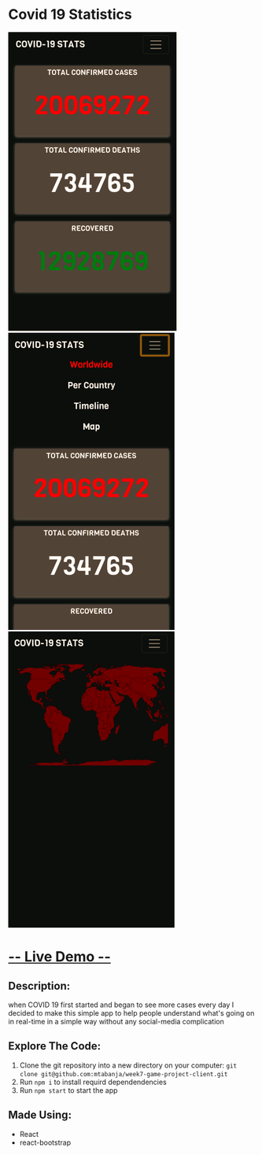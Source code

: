# Covid 19 Statistics 


![What is this](https://github.com/mtabanja/covid-19-stats-app/blob/master/public/screenshots/Screen%20Shot%202020-08-10%20at%2015.32.40.png?raw=true "screenshot1")
![What is this](https://github.com/mtabanja/covid-19-stats-app/blob/master/public/screenshots/Screen%20Shot%202020-08-10%20at%2015.33.05.png?raw=true "screenshot2")
![What is this](https://github.com/mtabanja/covid-19-stats-app/blob/master/public/screenshots/Screen%20Shot%202020-08-10%20at%2015.34.05.png?raw=true "screenshot3")


# [-- Live Demo --](https://covid-19stats.ga/)



## Description:

when COVID 19 first started and began to see more cases every day I decided to make this simple app to help people understand what's going on in real-time in a simple way without any social-media complication


## Explore The Code:

1. Clone the git repository into a new directory on your computer: `git clone git@github.com:mtabanja/week7-game-project-client.git`
2. Run `npm i` to install requird dependendencies
3. Run `npm start` to start the app

## Made Using:

- React
- react-bootstrap
